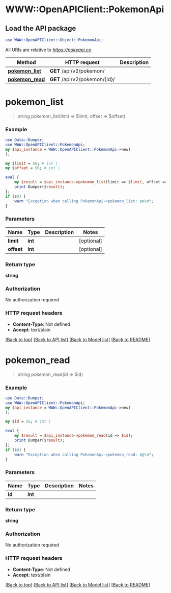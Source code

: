 # WWW::OpenAPIClient::PokemonApi

## Load the API package
```perl
use WWW::OpenAPIClient::Object::PokemonApi;
```

All URIs are relative to *https://pokeapi.co*

Method | HTTP request | Description
------------- | ------------- | -------------
[**pokemon_list**](PokemonApi.md#pokemon_list) | **GET** /api/v2/pokemon/ | 
[**pokemon_read**](PokemonApi.md#pokemon_read) | **GET** /api/v2/pokemon/{id}/ | 


# **pokemon_list**
> string pokemon_list(limit => $limit, offset => $offset)



### Example
```perl
use Data::Dumper;
use WWW::OpenAPIClient::PokemonApi;
my $api_instance = WWW::OpenAPIClient::PokemonApi->new(
);

my $limit = 56; # int | 
my $offset = 56; # int | 

eval {
    my $result = $api_instance->pokemon_list(limit => $limit, offset => $offset);
    print Dumper($result);
};
if ($@) {
    warn "Exception when calling PokemonApi->pokemon_list: $@\n";
}
```

### Parameters

Name | Type | Description  | Notes
------------- | ------------- | ------------- | -------------
 **limit** | **int**|  | [optional] 
 **offset** | **int**|  | [optional] 

### Return type

**string**

### Authorization

No authorization required

### HTTP request headers

 - **Content-Type**: Not defined
 - **Accept**: text/plain

[[Back to top]](#) [[Back to API list]](../README.md#documentation-for-api-endpoints) [[Back to Model list]](../README.md#documentation-for-models) [[Back to README]](../README.md)

# **pokemon_read**
> string pokemon_read(id => $id)



### Example
```perl
use Data::Dumper;
use WWW::OpenAPIClient::PokemonApi;
my $api_instance = WWW::OpenAPIClient::PokemonApi->new(
);

my $id = 56; # int | 

eval {
    my $result = $api_instance->pokemon_read(id => $id);
    print Dumper($result);
};
if ($@) {
    warn "Exception when calling PokemonApi->pokemon_read: $@\n";
}
```

### Parameters

Name | Type | Description  | Notes
------------- | ------------- | ------------- | -------------
 **id** | **int**|  | 

### Return type

**string**

### Authorization

No authorization required

### HTTP request headers

 - **Content-Type**: Not defined
 - **Accept**: text/plain

[[Back to top]](#) [[Back to API list]](../README.md#documentation-for-api-endpoints) [[Back to Model list]](../README.md#documentation-for-models) [[Back to README]](../README.md)

